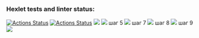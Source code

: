 ### Hexlet tests and linter status:
[![Actions Status](https://github.com/Belkula/java-project-71/actions/workflows/hexlet-check.yml/badge.svg)](https://github.com/Belkula/java-project-71/actions)
[![Actions Status](https://github.com/Belkula/java-project-71/actions/workflows/tester.yml/badge.svg)](https://github.com/Belkula/java-project-71/actions)
<a href="https://codeclimate.com/github/Belkula/java-project-71/maintainability"><img src="https://api.codeclimate.com/v1/badges/6470e15acf5a33e64bd3/maintainability" /></a>
<a href="https://codeclimate.com/github/Belkula/java-project-71/test_coverage"><img src="https://api.codeclimate.com/v1/badges/6470e15acf5a33e64bd3/test_coverage" /></a>
<a>шаг 5</a>
<a href="https://asciinema.org/a/5BTG7PysBrmxHEz4QmbSF9NAd" target="_blank"><img src="https://asciinema.org/a/5BTG7PysBrmxHEz4QmbSF9NAd.svg" /></a>
<a>шаг 7</a>
<a href="https://asciinema.org/a/fZSi0RpDiQqfRKXt8UWwHMs8I" target="_blank"><img src="https://asciinema.org/a/fZSi0RpDiQqfRKXt8UWwHMs8I.svg" /></a>
<a>шаг 8</a>
<a href="https://asciinema.org/a/2dFybKOhYaQKZR9rl51q148Dq" target="_blank"><img src="https://asciinema.org/a/2dFybKOhYaQKZR9rl51q148Dq.svg" /></a>
<a>шаг 9</a>
<a href="https://asciinema.org/a/4nIBWTl1Pz8zGilXTvGLj9GXM" target="_blank"><img src="https://asciinema.org/a/4nIBWTl1Pz8zGilXTvGLj9GXM.svg" /></a>